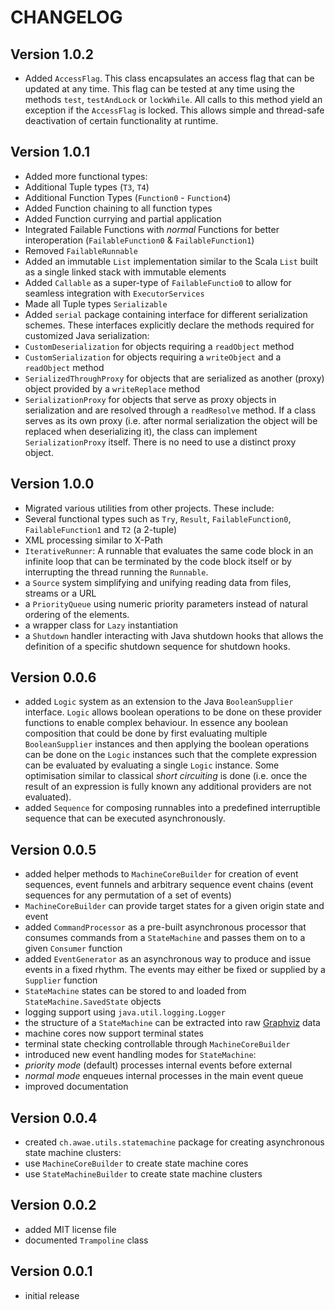 # CHANGELOG

## Version 1.0.2
- Added `AccessFlag`. This class encapsulates an access flag that can be updated at any time. This flag can be tested at any time using the methods `test`, `testAndLock` or `lockWhile`. All calls to this method yield an exception if the `AccessFlag` is locked. This allows simple and thread-safe deactivation of certain functionality at runtime.

## Version 1.0.1
- Added more functional types:
 - Additional Tuple types (`T3`, `T4`)
 - Additional Function Types (`Function0` - `Function4`)
 - Added Function chaining to all function types
 - Added Function currying and partial application
 - Integrated Failable Functions with *normal* Functions for better interoperation (`FailableFunction0` & `FailableFunction1`)
 - Removed `FailableRunnable`
- Added an immutable `List` implementation similar to the Scala `List` built as a single linked stack with immutable elements
- Added `Callable` as a super-type of `FailableFunctio0` to allow for seamless integration with `ExecutorServices`
- Made all Tuple types `Serializable`
- Added `serial` package containing interface for different serialization schemes. These interfaces explicitly declare the methods required for customized Java serialization:
 - `CustomDeserialization` for objects requiring a `readObject` method
 - `CustomSerialization` for objects requiring a `writeObject` and a `readObject` method
 - `SerializedThroughProxy` for objects that are serialized as another (proxy) object provided by a `writeReplace` method
 - `SerializationProxy` for objects that serve as proxy objects in serialization and are resolved through a `readResolve` method. If a class serves as its own proxy (i.e. after normal serialization the object will be replaced when deserializing it), the class can implement `SerializationProxy` itself. There is no need to use a distinct proxy object.

## Version 1.0.0
- Migrated various utilities from other projects. These include:
 - Several functional types such as <code>Try</code>, <code>Result</code>,
							<code>FailableFunction0</code>, <code>FailableFunction1</code>
							and <code>T2</code> (a 2-tuple)
 - XML processing similar to X-Path
 - <code>IterativeRunner</code>: A runnable that evaluates the same code block in an infinite loop that can be terminated by
							the code block itself or by interrupting the thread running the <code>Runnable</code>.
 - a <code>Source</code> system simplifying and unifying
							reading data from files, streams or a URL
 - a <code>PriorityQueue</code> using numeric priority parameters instead of natural ordering of the elements.
 - a wrapper class for <code>Lazy</code> instantiation
 - a <code>Shutdown</code> handler interacting with Java
							shutdown hooks that allows the definition of a specific shutdown
							sequence for shutdown hooks.

## Version 0.0.6
- added <code>Logic</code> system as an extension to the Java
					<code>BooleanSupplier</code> interface. <code>Logic</code> allows
					boolean operations to be done on these provider functions to enable
					complex behaviour. In essence any boolean composition that could be
					done by first evaluating multiple <code>BooleanSupplier</code>
					instances and then applying the boolean operations can be done on
					the <code>Logic</code> instances such that the complete expression
					can be evaluated by evaluating a single <code>Logic</code>
					instance. Some optimisation similar to classical <em>short
						circuiting</em> is done (i.e. once the result of an expression is fully
					known any additional providers are not evaluated).
- added <code>Sequence</code> for composing runnables into a
					predefined interruptible sequence that can be executed
					asynchronously.

## Version 0.0.5
- added helper methods to <code>MachineCoreBuilder</code> for creation of event sequences, event funnels and arbitrary sequence event chains (event sequences for any permutation of a set of events)
- <code>MachineCoreBuilder</code> can provide target states for a given origin state and event
- added <code>CommandProcessor</code> as a pre-built asynchronous processor that consumes commands from a <code>StateMachine</code> and passes them on to a given <code>Consumer</code> function
- added <code>EventGenerator</code> as an asynchronous way to produce and issue events in a fixed rhythm. The events may either be fixed or supplied by a <code>Supplier</code> function
- <code>StateMachine</code> states can be stored to and loaded from <code>StateMachine.SavedState</code> objects
- logging support using <code>java.util.logging.Logger</code>
- the structure of a <code>StateMachine</code> can be extracted into raw <a href="http://www.graphviz.org">Graphviz</a> data
- machine cores now support terminal states
- terminal state checking controllable through <code>MachineCoreBuilder</code>
- introduced new event handling modes for <code>StateMachine</code>:
 - <em>priority mode</em> (default) processes internal events before external
 - <em>normal mode</em> enqueues internal processes in the main event queue
- improved documentation

## Version 0.0.4
- created <code>ch.awae.utils.statemachine</code> package for creating asynchronous state machine clusters:
 - use <code>MachineCoreBuilder</code> to create state machine cores
 - use <code>StateMachineBuilder</code> to create state machine clusters

## Version 0.0.2
- added MIT license file
- documented <code>Trampoline</code> class

## Version 0.0.1
- initial release
